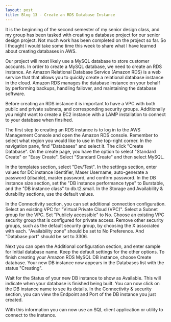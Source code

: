 ```yaml
---
layout: post
title: Blog 13 - Create an RDS Database Instance
---
```


It is the beginning of the second semester of my senior design class, and my group has been tasked with creating a database project for our senior design project. Not much work has been completed on the project so far. So I thought I would take some time this week to share what I have learned about creating databases in AWS.

Our project will most likely use a MySQL database to store customer accounts. In order to create a MySQL database, we need to create an RDS instance. An Amazon Relational Database Service (Amazon RDS) is a web service that that allows you to quickly create a relational database instance in the cloud. Amazon RDS manages the database instance on your behalf by performing backups, handling failover, and maintaining the database software.

Before creating an RDS instance it is important to have a VPC with both public and private subnets, and corresponding security groups. Additionally you might want to create a EC2 instance with a LAMP installation to connect to your database when finsihed.

The first step to creating an RDS instance is to log in to the AWS Management Console and open the Amazon RDS console. Remember to select what region you would like to use in the top-right corner. In the navigation pane, find "Databases" and select it. The click "Create Database". On the create page, you have the option to select "Standard Create" or "Easy Create". Select "Standard Create" and then select MySQL. 

In the templates section, select "Dev/Test". In the settings section, enter values for DC instance Identifier, Maser Username, auto-generate a password (disable), master password, and confirm password. In the DB instance size section, set the "DB instance performance type" to Burstable, and the "DB instance class" to db.t2.small. In the Storage and Availability & durability sections, use the default values. 

In the Connectivity section, you can set additional connection configuration. Select an existing VPC for "Virtual Private Cloud (VPC)". Select a Subnet group for the VPC. Set "Publicly accessible" to No. Choose an existing VPC security group that is configured for private access. Remove other security groups, such as the default security group, by choosing the X associated with each. "Availability zone" should be set to No Preference. And "Database port" should be set to 3306.

Next you can open the Additional configuration section, and enter sample for Initial database name. Keep the default settings for the other options. To finish creating your Amazon RDS MySQL DB instance, choose Create database. Your new DB instance now appears in the Databases list with the status "Creating". 

Wait for the Status of your new DB instance to show as Available. This will indicate when your database is finished being built. You can now click on the DB instance name to see its details. In the Connectivity & security section, you can view the Endpoint and Port of the DB instance you just created.

With this information you can now use an SQL client application or utility to connect to the instance. 


